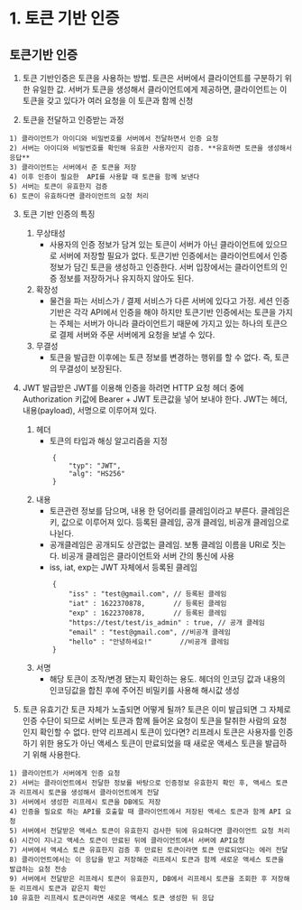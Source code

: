 # 1. 토큰 기반 인증

## 토큰기반 인증

1. 토큰 기반인증은 토큰을 사용하는 방법. 토큰은 서버에서 클라이언트를 구분하기 위한 유일한 값. 서버가 토큰을 생성해서 클라이언트에게 제공하면, 클라이언트는 이 토큰을 갖고 있다가
여러 요청을 이 토큰과 함께 신청

2. 토큰을 전달하고 인증받는 과정

```
1) 클라이언트가 아이디와 비밀번호를 서버에서 전달하면서 인증 요청
2) 서버는 아이디와 비밀번호를 확인해 유효한 사용자인지 검증. **유효하면 토큰을 생성해서 응답**
3) 클라이언트는 서버에서 준 토큰을 저장
4) 이후 인증이 필요한  API를 사용할 때 토큰을 함께 보낸다
5) 서버는 토큰이 유효한지 검증
6) 토큰이 유효하다면 클라이언트의 요청 처리
```
    
    
3. 토큰 기반 인증의 특징

    1) 무상태성
        - 사용자의 인증 정보가 담겨 있는 토큰이 서버가 아닌 클라이언트에 있으므로 서버에 저장할 필요가 없다. 토큰기반 인증에서는 클라이언트에서 인증 정보가 담긴
    토큰을 생성하고 인증한다. 서버 입장에서는 클라이언트의 인증 정보를 저장하거나 유지하지 않아도 된다.
    2) 확장성
        - 물건을 파는 서비스가 / 결제 서비스가 다른 서버에 있다고 가정. 세션 인증 기반은 각각 API에서 인증을 해야 하지만 토큰기반 인증에서는 토큰을 가지는
    주체는 서버가 아니라 클라이언트기 때문에 가지고 있는 하나의 토큰으로 결제 서버와 주문 서버에게 요청을 보낼 수 있다.
    3) 무결성
        - 토큰을 발급한 이후에는 토큰 정보를 변경하는 행위를 할 수 없다. 즉, 토큰의 무결성이 보장된다.
        
 4. JWT
 발급받은 JWT를 이용해 인증을 하려면 HTTP 요청 헤더 중에 Authorization 키값에 Bearer + JWT 토큰값을 넣어 보내야 한다.
 JWT는 헤더, 내용(payload), 서명으로 이루어져 있다. 
 
    1) 헤더
        - 토큰의 타입과 해싱 알고리즘을 지정
        ```
            {
                "typ": "JWT",
                "alg": "HS256"
            }
        ```
    2) 내용
        - 토큰관련 정보를 담으며, 내용 한 덩어리를 클레임이라고 부른다. 클레임은 키, 값으로 이루어져 있다. 등록된 클레임, 공개 클레임, 비공개 클레임으로 나뉜다.
        - 공개클레임은 공개되도 상관없는 클레임. 보통 클레임 이름을 URI로 짓는다. 비공개 클레임은 클라이언트와 서버 간의 통신에 사용
        - iss, iat, exp는 JWT 자체에서 등록된 클레임
        ```
            {
                "iss" : "test@gmail.com", // 등록된 클레임
                "iat" : 1622370878,       // 등록된 클레임  
                "exp" : 1622370878,       // 등록된 클레임
                "https://test/test/is_admin" : true, // 공개 클레임
                "email" : "test@gmail.com", //비공개 클레임
                "hello" : "안녕하세요!"       //비공개 클레임
            }
        ```
    3) 서명
        - 해당 토큰이 조작/변경 됐는지 확인하는 용도. 헤더의 인코딩 값과 내용의 인코딩값을 합친 후에 주어진 비밀키를 사용해 해시값 생성
        
   
5. 토큰 유효기간
토큰 자체가 노출되면 어떻게 될까? 토큰은 이미 발급되면 그 자체로 인증 수단이 되므로 서버는 토큰과 함께 들어온 요청이
토큰을 탈취한 사람의 요청인지 확인할 수 없다. 만약 리프레시 토큰이 있다면? 리프레시 토큰은 사용자를 인증하기 위한 용도가 아닌 액세스 토큰이
만료되었을 때 새로운 액세스 토큰을 발급하기 위해 사용한다. 
```
1) 클라이언트가 서버에게 인증 요청
2) 서버는 클라이언트에서 전달한 정보를 바탕으로 인증정보 유효한지 확인 후, 액세스 토큰과 리프레시 토큰을 생성해서 클라이언트에게 전달
3) 서버에서 생성한 리프레시 토큰을 DB에도 저장
4) 인증을 필요로 하는 API를 호출할 때 클라이언트에서 저장된 액세스 토큰과 함께 API 요청
5) 서버에서 전달받은 액세스 토큰이 유효한지 검사한 뒤에 유요하다면 클라이언트 요청 처리
6) 시간이 지나고 액세스 토큰이 만료된 뒤에 클라이언트에서 서버에 API요청 
7) 서버에서 액세스 토큰 유효한지 검증 후 만료된 토큰이라면 토큰 만료되었다는 에러 전달
8) 클라이언트에서는 이 응답을 받고 저장해준 리프레시 토큰과 함께 새로운 액세스 토큰을 발급하는 요청 전송
9) 서버에서 전달받은 리프레시 토큰이 유효한지, DB에서 리프레시 토큰을 조회한 후 저장해둔 리프레시 토큰과 같은지 확인
10 유효한 리프레시 토큰이라면 새로운 액세스 토큰 생성한 뒤 응답
```   
    

